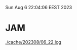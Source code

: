 Sun Aug  6 22:04:06 EEST 2023
# JAM
<a href='./cache/202308/06_22.log'>./cache/202308/06_22.log</a>
